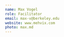 ```yaml
---
name: Max Vogel
role: Facilitator
email: max-v@berkeley.edu
website: www.mehvix.com
photo: max.md
---
```

